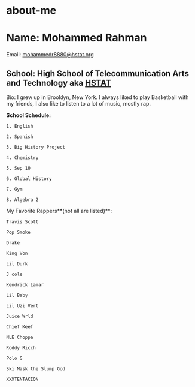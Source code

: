 # about-me

# Name: Mohammed Rahman

Email: mohammedr8880@hstat.org

## School: High School of Telecommunication Arts and Technology aka [HSTAT](https://www.hstat.org/)

Bio: I grew up in Brooklyn, New York. I always liked to play Basketball with my friends, I also like to listen to a lot of music, mostly rap.

**School Schedule:**

    1. English
    
    2. Spanish
    
    3. Big History Project
    
    4. Chemistry
    
    5. Sep 10
    
    6. Global History
    
    7. Gym
    
    8. Algebra 2
    
My Favorite Rappers**(not all are listed)**:

    Travis Scott
    
    Pop Smoke
    
    Drake
    
    King Von
    
    Lil Durk
    
    J cole
    
    Kendrick Lamar
    
    Lil Baby
    
    Lil Uzi Vert
    
    Juice Wrld
    
    Chief Keef
    
    NLE Choppa
    
    Roddy Ricch
    
    Polo G
    
    Ski Mask the Slump God
    
    XXXTENTACION